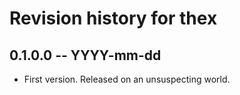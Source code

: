 # Revision history for thex

## 0.1.0.0 -- YYYY-mm-dd

* First version. Released on an unsuspecting world.
